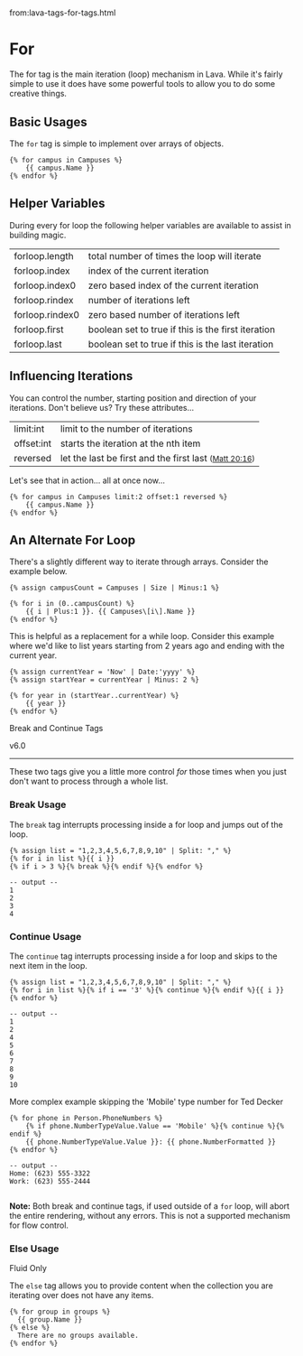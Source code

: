 # 
from:lava-tags-for-tags.html

For
===

The for tag is the main iteration (loop) mechanism in Lava. While it's fairly simple to use it does have some powerful tools to allow you to do some creative things.

Basic Usages
------------

The `for` tag is simple to implement over arrays of objects.

```
{% for campus in Campuses %}
    {{ campus.Name }}
{% endfor %}
```

Helper Variables
----------------

During every for loop the following helper variables are available to assist in building magic.

<table class="table table-striped"><tbody><tr><td>forloop.length</td><td>total number of times the loop will iterate</td></tr><tr><td>forloop.index</td><td>index of the current iteration</td></tr><tr><td>forloop.index0</td><td>zero based index of the current iteration</td></tr><tr><td>forloop.rindex</td><td>number of iterations left</td></tr><tr><td>forloop.rindex0</td><td>zero based number of iterations left</td></tr><tr><td>forloop.first</td><td>boolean set to true if this is the first iteration</td></tr><tr><td>forloop.last</td><td>boolean set to true if this is the last iteration</td></tr></tbody></table>

Influencing Iterations
----------------------

You can control the number, starting position and direction of your iterations. Don't believe us? Try these attributes...

<table class="table table-striped"><tbody><tr><td>limit:int</td><td>limit to the number of iterations</td></tr><tr><td>offset:int</td><td>starts the iteration at the nth item</td></tr><tr><td>reversed</td><td>let the last be first and the first last <small>(<a href="https://www.biblegateway.com/passage/?search=Matthew%2020:16">Matt 20:16</a>)</small></td></tr></tbody></table>

Let's see that in action... all at once now...

```
{% for campus in Campuses limit:2 offset:1 reversed %}
    {{ campus.Name }}
{% endfor %}
```

An Alternate For Loop
---------------------

There's a slightly different way to iterate through arrays. Consider the example below.

```
{% assign campusCount = Campuses | Size | Minus:1 %}

{% for i in (0..campusCount) %}
    {{ i | Plus:1 }}. {{ Campuses\[i\].Name }}
{% endfor %}
```

This is helpful as a replacement for a while loop. Consider this example where we'd like to list years starting from 2 years ago and ending with the current year.

```
{% assign currentYear = 'Now' | Date:'yyyy' %}
{% assign startYear = currentYear | Minus: 2 %}

{% for year in (startYear..currentYear) %}
    {{ year }}
{% endfor %}
```

Break and Continue Tags

v6.0


-------------------------------

These two tags give you a little more control _for_ those times when you just don't want to process through a whole list.

### Break Usage

The `break` tag interrupts processing inside a for loop and jumps out of the loop.

```
{% assign list = "1,2,3,4,5,6,7,8,9,10" | Split: "," %}
{% for i in list %}{{ i }}  
{% if i > 3 %}{% break %}{% endif %}{% endfor %}

-- output --
1
2
3
4
```

### Continue Usage

The `continue` tag interrupts processing inside a for loop and skips to the next item in the loop.

```
{% assign list = "1,2,3,4,5,6,7,8,9,10" | Split: "," %}
{% for i in list %}{% if i == '3' %}{% continue %}{% endif %}{{ i }}  
{% endfor %}

-- output --
1
2
4
5
6
7
8
9
10
```
More complex example skipping the 'Mobile' type number for Ted Decker
```
{% for phone in Person.PhoneNumbers %}
    {% if phone.NumberTypeValue.Value == 'Mobile' %}{% continue %}{% endif %}
    {{ phone.NumberTypeValue.Value }}: {{ phone.NumberFormatted }}  
{% endfor %}

-- output --
Home: (623) 555-3322
Work: (623) 555-2444


```

**Note:** Both break and continue tags, if used outside of a `for` loop, will abort the entire rendering, without any errors. This is not a supported mechanism for flow control.

### Else Usage

Fluid Only

The `else` tag allows you to provide content when the collection you are iterating over does not have any items.

```
{% for group in groups %}
  {{ group.Name }}
{% else %}
  There are no groups available.
{% endfor %}
```